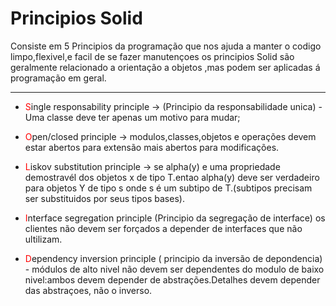 # Principios Solid 

Consiste em 5 Principios da programação que nos ajuda a manter o codigo limpo,flexivel,e facil de se fazer manutençoes
os principios Solid são geralmente relacionado a orientação a objetos ,mas podem ser aplicadas á programação em geral.

<hr>


-  <span style='color:red'>S</span>ingle responsability principle -> (Principio da responsabilidade unica) - Uma classe deve ter apenas um motivo para mudar;

- <span style='color:red'>O</span>pen/closed principle -> modulos,classes,objetos e operações devem estar abertos para extensão mais abertos para modificações.

- <span style='color:red'>L</span>iskov substitution principle -> se alpha(y) e uma propriedade demostravél dos objetos x de tipo T.entao alpha(y) deve ser verdadeiro para objetos Y de tipo s onde s é um subtipo de T.(subtipos precisam ser substituidos por seus tipos bases).

- <span style='color:red'>I</span>nterface segregation principle (Principio da segregação de interface) os clientes não devem ser forçados a depender de interfaces que não ultilizam. 

- <span style='color:red'>D</span>ependency inversion principle ( principio da inversão de depondencia) - módulos de alto nivel não devem ser dependentes do modulo de baixo nivel:ambos devem depender de abstrações.Detalhes devem depender das abstraçoes, não o inverso.